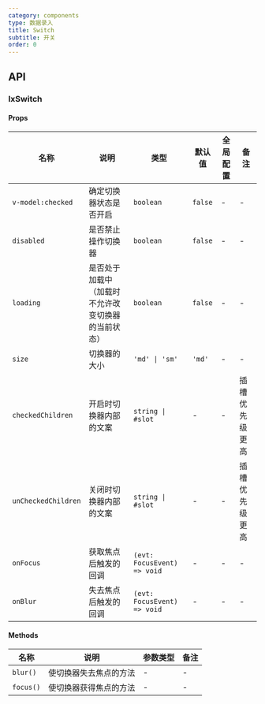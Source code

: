 ```yaml
---
category: components
type: 数据录入
title: Switch
subtitle: 开关
order: 0
---
```


## API

### IxSwitch

#### Props

| 名称 | 说明 | 类型  | 默认值 | 全局配置 | 备注 |
| --- | --- | --- | --- | --- | --- |
| `v-model:checked` | 确定切换器状态是否开启 | `boolean` | `false` | - | - |
| `disabled` | 是否禁止操作切换器 | `boolean` | `false`| - | - |
| `loading` | 是否处于加载中（加载时不允许改变切换器的当前状态） | `boolean` | `false` | - | - |
| `size` | 切换器的大小 | `'md' \| 'sm'` | `'md'` | - | - |
| `checkedChildren` | 开启时切换器内部的文案 | `string \| #slot` | - | - | 插槽优先级更高 |
| `unCheckedChildren` | 关闭时切换器内部的文案 | `string \| #slot` | - | - | 插槽优先级更高 |
| `onFocus` | 获取焦点后触发的回调 | `(evt: FocusEvent) => void`| - | - | - |
| `onBlur` | 失去焦点后触发的回调 | `(evt: FocusEvent) => void`| - | - | - |

#### Methods

| 名称 | 说明 | 参数类型 | 备注 |
| --- | --- | --- | --- |
| `blur()` | 使切换器失去焦点的方法 | - | - |
| `focus()` | 使切换器获得焦点的方法 | - | - |
